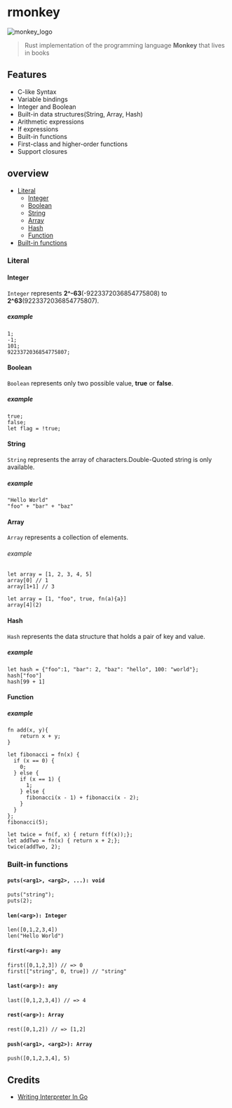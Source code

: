 # rmonkey
![monkey_logo](https://user-images.githubusercontent.com/62130798/232291649-1ea790c4-2175-4a90-81b2-351dcc03bb3d.png)
> Rust implementation of the programming language **Monkey** that lives in books

## Features
- C-like Syntax
- Variable bindings
- Integer and Boolean
- Built-in data structures(String, Array, Hash)
- Arithmetic expressions
- If expressions
- Built-in functions
- First-class and higher-order functions
- Support closures

## overview
- [Literal](#Literal)
    - [Integer](#Integer)
    - [Boolean](#Boolean)
    - [String](#String)
    - [Array](#Array)
    - [Hash](#Hash)
    - [Function](#Function)
- [Built-in functions](#built-in-functions)

### Literal

#### Integer
`Integer` represents **2^-63**(-9223372036854775808) to **2^63**(9223372036854775807).
##### example
```
1;
-1;
101;
9223372036854775807;
```

#### Boolean
`Boolean` represents only two possible value, **true** or **false**.
##### example
```
true;
false;
let flag = !true;
```

#### String
`String` represents the array of characters.Double-Quoted string is only available.
##### example
```
"Hello World"
"foo" + "bar" + "baz"
```

#### Array
`Array` represents a collection of elements.
###### example
```
let array = [1, 2, 3, 4, 5]
array[0] // 1
array[1+1] // 3
```
```
let array = [1, "foo", true, fn(a){a}]
array[4](2)
```

#### Hash
`Hash` represents the data structure that holds a pair of key and value.
##### example
```
let hash = {"foo":1, "bar": 2, "baz": "hello", 100: "world"};
hash["foo"]
hash[99 + 1]
```
#### Function
##### example
```
fn add(x, y){
    return x + y;
}
```
```
let fibonacci = fn(x) {
  if (x == 0) {
    0;
  } else {
    if (x == 1) {
      1;
    } else {
      fibonacci(x - 1) + fibonacci(x - 2);
    }
  }
};
fibonacci(5);
```
```
let twice = fn(f, x) { return f(f(x));};
let addTwo = fn(x) { return x + 2;};
twice(addTwo, 2);
```

### Built-in functions
#### `puts(<arg1>, <arg2>, ...): void`
```
puts("string");
puts(2);
```
#### `len(<arg>): Integer`
```
len([0,1,2,3,4])
len("Hello World")
```
#### `first(<arg>): any`
```
first([0,1,2,3]) // => 0
first(["string", 0, true]) // "string"
```
#### `last(<arg>): any`
```
last([0,1,2,3,4]) // => 4
```
#### `rest(<arg>): Array`
```
rest([0,1,2]) // => [1,2]
```
#### `push(<arg1>, <arg2>): Array`
```
push([0,1,2,3,4], 5)
```

## Credits
- [Writing Interpreter In Go](https://interpreterbook.com/)
